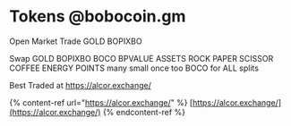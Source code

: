 # Tokens @bobocoin.gm

Open Market Trade
GOLD
BOPIXBO 

Swap
GOLD
BOPIXBO
BOCO
BPVALUE
ASSETS
ROCK
PAPER
SCISSOR
COFFEE
ENERGY
POINTS
many small once too BOCO for ALL splits

Best Traded at https://alcor.exchange/


{% content-ref url="https://alcor.exchange/" %}
[https://alcor.exchange/](https://alcor.exchange/)
{% endcontent-ref %}
